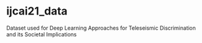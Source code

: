 # ijcai21_data
Dataset used for Deep Learning Approaches for Teleseismic Discrimination and its Societal Implications
